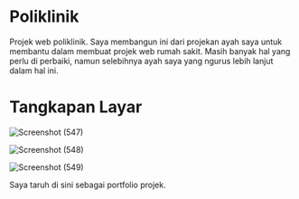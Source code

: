 # Poliklinik
Projek web poliklinik. Saya membangun ini dari projekan ayah saya untuk membantu dalam membuat projek web rumah sakit. Masih banyak hal yang perlu di perbaiki, namun selebihnya ayah saya yang ngurus lebih lanjut dalam hal ini.

# Tangkapan Layar
![Screenshot (547)](https://github.com/galihap76/poliklinik/assets/83481679/5ea815b0-62d7-4d9f-be6d-928636ccac07)

![Screenshot (548)](https://github.com/galihap76/poliklinik/assets/83481679/ace56105-5d7e-4008-ac99-fe00c676c1b2)

![Screenshot (549)](https://github.com/galihap76/poliklinik/assets/83481679/cc9bf815-315b-49b6-9c2f-71599bac5e00)

Saya taruh di sini sebagai portfolio projek.
